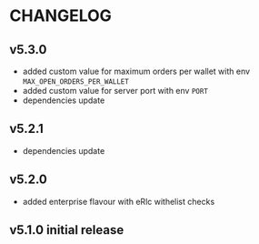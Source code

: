 # CHANGELOG

## v5.3.0

- added custom value for maximum orders per wallet with env `MAX_OPEN_ORDERS_PER_WALLET`
- added custom value for server port with env `PORT`
- dependencies update

## v5.2.1

- dependencies update

## v5.2.0

- added enterprise flavour with eRlc withelist checks

## v5.1.0 initial release

